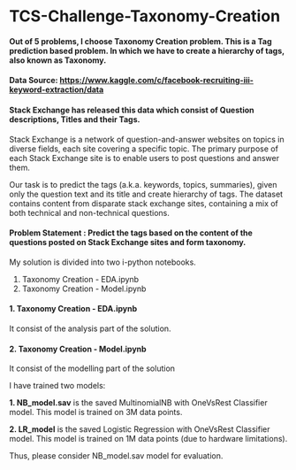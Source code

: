 # TCS-Challenge-Taxonomy-Creation

#### Out of 5 problems, I choose Taxonomy Creation problem. This is a Tag prediction based problem. In which we have to create a hierarchy of tags, also known as Taxonomy.
#### Data Source: https://www.kaggle.com/c/facebook-recruiting-iii-keyword-extraction/data
#### Stack Exchange has released this data which consist of Question descriptions, Titles and their Tags.

Stack Exchange is a network of question-and-answer websites on topics in diverse fields, each site covering a specific topic. The primary purpose of each Stack Exchange site is to enable users to post questions and answer them.<br>

Our task is to predict the tags (a.k.a. keywords, topics, summaries), given only the question text and its title and create hierarchy of tags. The dataset contains content from disparate stack exchange sites, containing a mix of both technical and non-technical questions.

#### Problem Statement : Predict the tags based on the content of the questions posted on Stack Exchange sites and form taxonomy.

My solution is divided into two i-python notebooks.
1. Taxonomy Creation - EDA.ipynb
2. Taxonomy Creation - Model.ipynb

#### 1. Taxonomy Creation - EDA.ipynb
It consist of the analysis part of the solution.

#### 2. Taxonomy Creation - Model.ipynb
It consist of the modelling part of the solution

I have trained two models:

__1. NB_model.sav__ is the saved MultinomialNB with OneVsRest Classifier model. This model is trained on 3M data points.

__2. LR_model__ is the saved Logistic Regression with OneVsRest Classifier model. This model is trained on 1M data points (due to hardware limitations).

Thus, please consider NB_model.sav model for evaluation.


